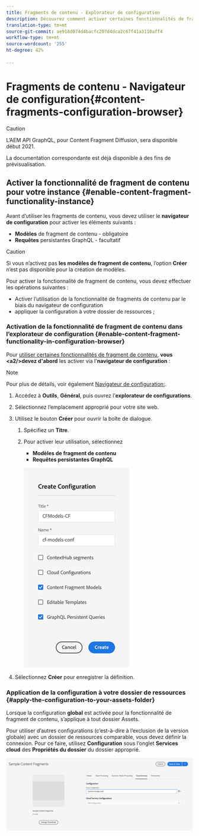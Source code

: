 ```yaml
---
title: Fragments de contenu - Explorateur de configuration
description: Découvrez comment activer certaines fonctionnalités de fragment de contenu dans l’explorateur de configuration.
translation-type: tm+mt
source-git-commit: ae918d074d4bacfc207d4dca2c67f41a3118aff4
workflow-type: tm+mt
source-wordcount: '255'
ht-degree: 42%

---
```



# Fragments de contenu - Navigateur de configuration{#content-fragments-configuration-browser}

>[!CAUTION]
>
>L’AEM API GraphQL, pour Content Fragment Diffusion, sera disponible début 2021.
>
>La documentation correspondante est déjà disponible à des fins de prévisualisation.

## Activer la fonctionnalité de fragment de contenu pour votre instance {#enable-content-fragment-functionality-instance}

Avant d’utiliser les fragments de contenu, vous devez utiliser le **navigateur de configuration** pour activer les éléments suivants :

* **Modèles**  de fragment de contenu - obligatoire
* **Requêtes**  persistantes GraphQL - facultatif

>[!CAUTION]
>
>Si vous n’activez pas **les modèles de fragment de contenu**, l’option **Créer** n’est pas disponible pour la création de modèles.

Pour activer la fonctionnalité de fragment de contenu, vous devez effectuer les opérations suivantes :

* Activer l’utilisation de la fonctionnalité de fragments de contenu par le biais du navigateur de configuration
* appliquer la configuration à votre dossier de ressources ;

### Activation de la fonctionnalité de fragment de contenu dans l’explorateur de configuration {#enable-content-fragment-functionality-in-configuration-browser}

Pour [utiliser certaines fonctionnalités de fragment de contenu](#creating-a-content-fragment-model), **vous &lt;a2/>devez d&#39;abord** les activer via l&#39;**navigateur de configuration** :

>[!NOTE]
>
>Pour plus de détails, voir également [Navigateur de configuration:](/help/implementing/developing/introduction/configurations.md#using-configuration-browser).

1. Accédez à **Outils**, **Général**, puis ouvrez l’**explorateur de configurations**.
2. Sélectionnez l’emplacement approprié pour votre site web.
3. Utilisez le bouton **Créer** pour ouvrir la boîte de dialogue.

   1. Spécifiez un **Titre**.
   2. Pour activer leur utilisation, sélectionnez
      * **Modèles de fragment de contenu**
      * **Requêtes persistantes GraphQL**

      ![Définir la configuration](assets/cfm-conf-01.png)


4. Sélectionnez **Créer** pour enregistrer la définition.

### Application de la configuration à votre dossier de ressources {#apply-the-configuration-to-your-assets-folder}

Lorsque la configuration **global** est activée pour la fonctionnalité de fragment de contenu, s’applique à tout dossier Assets.

Pour utiliser d’autres configurations (c’est-à-dire à l’exclusion de la version globale) avec un dossier de ressources comparable, vous devez définir la connexion. Pour ce faire, utilisez **Configuration** sous l’onglet **Services cloud** des **Propriétés du dossier** du dossier approprié.

![Appliquer la configuration](assets/cfm-conf-02.png)